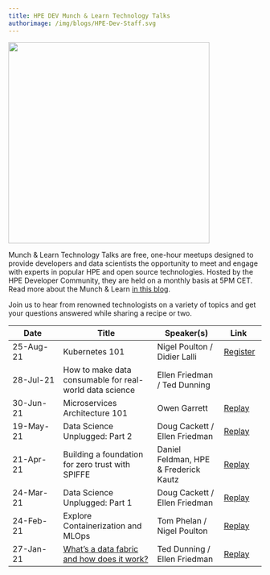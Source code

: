 ```yaml
---
title: HPE DEV Munch & Learn Technology Talks
authorimage: /img/blogs/HPE-Dev-Staff.svg
---
```

<img src="/img/skillup/MunchandLearn.svg" width="400">

Munch & Learn Technology Talks are free, one-hour meetups designed to provide developers and data scientists the opportunity to meet and engage with experts in popular HPE and open source technologies. Hosted by the HPE Developer Community, they are held on a monthly basis at 5PM CET. Read more about the Munch & Learn <a href="https://developer.hpe.com/blog/hpe-dev-launches-its-munch-learn-technical-talks" target="_blank">in this blog</a>.

Join us to hear from renowned technologists on a variety of topics and get your questions answered while sharing a recipe or two.

| &nbsp;&nbsp;&nbsp;&nbsp;&nbsp;Date&nbsp;&nbsp;&nbsp;&nbsp;&nbsp;&nbsp; | Title                                                                                                                                                       | Speaker(s)                            | &nbsp;&nbsp;&nbsp;Link&nbsp;&nbsp;&nbsp;&nbsp;&nbsp;                                  |
| ---------------------------------------------------------------------- | ----------------------------------------------------------------------------------------------------------------------------------------------------------- | ------------------------------------- | ------------------------------------------------------------------------------------- |
| 25-Aug-21                                                              | Kubernetes 101                                                                                                                                              | Nigel Poulton / Didier Lalli          | [Register](https://hpe.zoom.us/meeting/register/tJcrduuuqzgsHNEC-u8l_Y86YeZLMxEDF5fP) |
| 28-Jul-21                                                              | How to make data consumable for real-world data science                                                                                                     | Ellen Friedman / Ted Dunning       |      |
| 30-Jun-21                                                              | Microservices Architecture 101                                                                                                                              | Owen Garrett                          | [Replay](https://vimeo.com/569884713)                                                 |
| 19-May-21                                                              | Data Science Unplugged: Part 2                                                                                                                              | Doug Cackett / Ellen Friedman         | [Replay](https://vimeo.com/553419523)                                                 |
| 21-Apr-21                                                              | Building a foundation for zero trust with SPIFFE                                                                                                            | Daniel Feldman, HPE & Frederick Kautz | [Replay](https://vimeo.com/541563205)                                                 |
| 24-Mar-21                                                              | Data Science Unplugged: Part 1                                                                                                                              | Doug Cackett / Ellen Friedman         | [Replay](https://vimeo.com/529375709)                                                 |
| 24-Feb-21                                                              | Explore Containerization and MLOps                                                                                                                          | Tom Phelan / Nigel Poulton            | [Replay](https://vimeo.com/518972114)                                                 |
| 27-Jan-21                                                              | [What’s a data fabric and how does it work?](https://hpe-developer-portal.s3.amazonaws.com/uploads/media/2020/12/munch-and-learn-dunning-1611939333032.pdf) | Ted Dunning / Ellen Friedman          | [Replay](https://vimeo.com/507072887)                                                 |